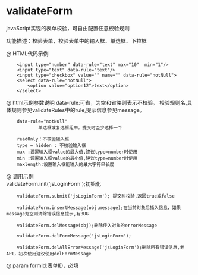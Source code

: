 # validateForm
javaScript实现的表单校验，可自由配置任意校验规则

功能描述：校验表单，校验表单中的输入框、单选框、下拉框

@ HTML代码示例 

        <input type="number" data-rule="text" max="10"  min="1"/>        
        <input type="text" data-rule="text"/>        
        <input type="checkbox" value="" name="" data-rule="notNull">        
        <select data-rule="notNull">        
            <option value="option12">text</option>            
        </select>
        
        
@ html示例参数说明
        data-rule:可省，为空和省略则表示不校验。
                校验规则名,具体规则参见validateRules中的rule,提示信息参见message。

        data-rule="notNull"
                单选框或复选框组中，提交时至少选择一个

        readOnly：不校验输入框
        type = hidden : 不校验输入框
        max :设置输入框value的最大值,建议type=number时使用
        min :设置输入框value的最小值,建议type=number时使用
        maxlength:设置输入框能输入的最大字符串长度


@ 调用示例    
        validateForm.init('jsLoginForm');初始化
        
        validateForm.submit('jsLoginForm'); 提交时校验,返回true或false
        
        validateForm.insertMessage(obj,message);在当前对象后插入信息，如果message为空则清除错误信息提示,有BUG
        
        validateForm.delMessage(obj);删除传入对象的errorMessage
        
        validateForm.delFormMessage('jsLoginForm');
        
        validateForm.delAllErrorMessage('jsLoginForm');删除所有错误信息,老API，初次使用建议使用delFormMessage
        
@ param
        formId:表单ID，必填
